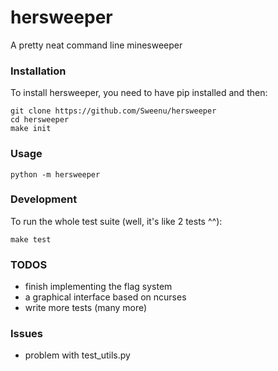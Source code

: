 # hersweeper
A pretty neat command line minesweeper

### Installation
To install hersweeper, you need to have pip installed and then:
```
git clone https://github.com/Sweenu/hersweeper
cd hersweeper
make init
```

### Usage
`python -m hersweeper`

### Development
To run the whole test suite (well, it's like 2 tests ^^):

`make test`

### TODOS
- finish implementing the flag system
- a graphical interface based on ncurses
- write more tests (many more)

### Issues
- problem with test_utils.py
